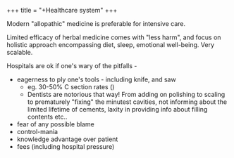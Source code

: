 +++
title = "+Healthcare system"
+++

Modern "allopathic" medicine is preferable for intensive care.

Limited efficacy of herbal medicine comes with "less harm", and focus on holistic approach encompassing diet, sleep, emotional well-being. Very scalable.

Hospitals are ok if one's wary of the pitfalls -

- eagerness to ply one's tools - including knife, and saw 
  - eg. 30-50% C section rates ()
  - Dentists are notorious that way! From adding on polishing to scaling to prematurely "fixing" the minutest cavities, not informing about the limited lifetime of cements, laxity in providing info about filling contents etc..
- fear of any possible blame
- control-mania
- knowledge advantage over patient
- fees (including hospital pressure)